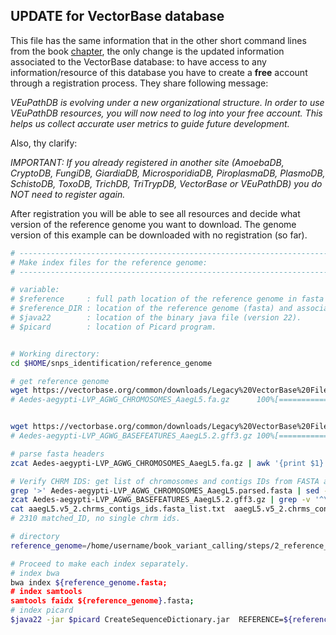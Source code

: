 
## UPDATE for VectorBase database

This file has the same information that in the other short command lines from the book [chapter](https://github.com/naborlozada/BookChapter_SNP_identification_tutorial/blob/main/steps_scripts/2-Reference_genome_index_files.sh), 
the only change is the updated information associated to the VectorBase database: to have access to any information/resource of this database you have to create a **free** account through a registration process. 
They share following message:

*VEuPathDB is evolving under a new organizational structure. In order to use VEuPathDB resources, you will now need to log into your free account. This helps us collect accurate user metrics to guide future development.*

Also, thy clarify:

*IMPORTANT: If you already registered in another site
(AmoebaDB, CryptoDB, FungiDB, GiardiaDB, MicrosporidiaDB, PiroplasmaDB, PlasmoDB, SchistoDB, ToxoDB, TrichDB, TriTrypDB, VectorBase or VEuPathDB)
you do NOT need to register again.*

After registration you will be able to see all resources and decide what version of the reference genome you want to download. The genome version of this example can be downloaded with no registration (so far). 

```bash 
# ------------------------------------------------------------------------------------------
# Make index files for the reference genome:
# ------------------------------------------------------------------------------------------

# variable:
# $reference     : full path location of the reference genome in fasta format. 
# $reference_DIR : location of the reference genome (fasta) and associated index files.
# $java22        : location of the binary java file (version 22).
# $picard        : location of Picard program.  


# Working directory:
cd $HOME/snps_identification/reference_genome

# get reference genome
wget https://vectorbase.org/common/downloads/Legacy%20VectorBase%20Files/Aedes-aegypti/Aedes-aegypti-LVP_AGWG_CHROMOSOMES_AaegL5.fa.gz
# Aedes-aegypti-LVP_AGWG_CHROMOSOMES_AaegL5.fa.gz      100%[=====================================================================================================================>] 389,25M  25,5MB/s    in 32s     


wget https://vectorbase.org/common/downloads/Legacy%20VectorBase%20Files/Aedes-aegypti/Aedes-aegypti-LVP_AGWG_BASEFEATURES_AaegL5.2.gff3.gz
# Aedes-aegypti-LVP_AGWG_BASEFEATURES_AaegL5.2.gff3.gz 100%[=====================================================================================================================>]   5,12M  2,98MB/s    in 1,7s    

# parse fasta headers
zcat Aedes-aegypti-LVP_AGWG_CHROMOSOMES_AaegL5.fa.gz | awk '{print $1}' > Aedes-aegypti-LVP_AGWG_CHROMOSOMES_AaegL5.parsed.fasta

# Verify CHRM IDS: get list of chromosomes and contigs IDs from FASTA and GFF files to compare IDs in both files: 
grep '>' Aedes-aegypti-LVP_AGWG_CHROMOSOMES_AaegL5.parsed.fasta | sed -E 's/^>//' > aaegL5.v5_2.chrms_contigs_ids.fasta_list.txt
zcat Aedes-aegypti-LVP_AGWG_BASEFEATURES_AaegL5.2.gff3.gz | grep -v '^\#' | awk '{print $1}' | sort -u > aaegL5.v5_2.chrms_contigs_ids.gff_list.txt
cat aaegL5.v5_2.chrms_contigs_ids.fasta_list.txt  aaegL5.v5_2.chrms_contigs_ids.gff_list.txt | sort | uniq -c | sort -n | awk '{if($1==1){print "single_ID\t"$0} else {print "matched_ID\t"$0} }' | cut -f 1| sort | uniq -c | sort -n
# 2310 matched_ID, no single chrm ids.

# directory
reference_genome=/home/username/book_variant_calling/steps/2_reference_genome/Aedes-aegypti-LVP_AGWG_CHROMOSOMES_AaegL5.parsed.fasta

# Proceed to make each index separately.
# index bwa
bwa index ${reference_genome.fasta;
# index samtools
samtools faidx ${reference_genome}.fasta;
# index picard
$java22 -jar $picard CreateSequenceDictionary.jar  REFERENCE=${reference_genome}.fasta  OUTPUT=${reference_genome}.dict;

